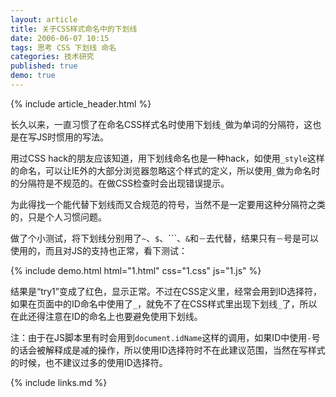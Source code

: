 ```yaml
---
layout: article
title: 关于CSS样式命名中的下划线
date: 2006-06-07 10:15
tags: 思考 CSS 下划线 命名
categories: 技术研究
published: true
demo: true
---
```


{% include article_header.html %}

长久以来，一直习惯了在命名CSS样式名时使用下划线`_`做为单词的分隔符，这也是在写JS时惯用的写法。

用过CSS hack的朋友应该知道，用下划线命名也是一种hack，如使用`_style`这样的命名，可以让IE外的大部分浏览器忽略这个样式的定义，所以使用`_`做为命名时的分隔符是不规范的。在做CSS检查时会出现错误提示。

为此得找一个能代替下划线而又合规范的符号，当然不是一定要用这种分隔符之类的，只是个人习惯问题。

做了个小测试，将下划线分别用了`~`、`$`、```、`&`和`－`去代替，结果只有`－`号是可以使用的，而且对JS的支持也正常，看下测试：

{% include demo.html html="1.html" css="1.css" js="1.js" %}

结果是“try1”变成了红色，显示正常。不过在CSS定义里，经常会用到ID选择符，如果在页面中的ID命名中使用了`_`，就免不了在CSS样式里出现下划线`_`了，所以在此还得注意在ID的命名上也要避免使用下划线。

注：由于在JS脚本里有时会用到`document.idName`这样的调用，如果ID中使用`-`号的话会被解释成是减的操作，所以使用ID选择符时不在此建议范围，当然在写样式的时候，也不建议过多的使用ID选择符。

{% include links.md %}